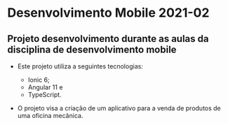 # Desenvolvimento Mobile 2021-02

## Projeto desenvolvimento durante as aulas da disciplina de desenvolvimento mobile
* Este projeto utiliza a seguintes tecnologias:
	* Ionic 6;
	* Angular 11 e
	* TypeScript.

* O projeto visa a criação de um aplicativo para a venda de produtos de uma oficina mecânica.